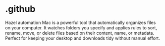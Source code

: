 # .github
Hazel automation Mac is a powerful tool that automatically organizes files on your computer. It watches folders you specify and applies rules to sort, rename, move, or delete files based on their content, name, or metadata. Perfect for keeping your desktop and downloads tidy without manual effort.
